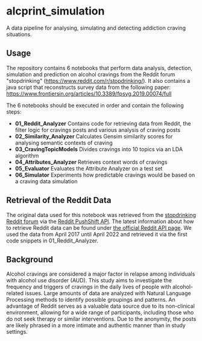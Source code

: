 # alcprint_simulation
A data pipeline for analysing, simulating and detecting addiction craving situations. 

## Usage
The repository contains 6 notebooks that perform data analysis, detection, simulation and prediction on alcohol cravings from the Reddit forum "stopdrinking" (https://www.reddit.com/r/stopdrinking/). It also contains a java script that reconstructs survey data from the following paper: https://www.frontiersin.org/articles/10.3389/fpsyg.2019.00074/full 

The 6 notebooks should be executed in order and contain the following steps:

- **01_Reddit_Analyzer** Contains code for retrieving data from Reddit, the filter logic for cravings posts and various analysis of craving posts
- **02_Similarity_Analyzer** Calculates Gensim similarity scores for analysing semantic contexts of craving
- **03_CravingTopicModels** Divides cravings into 10 topics via an LDA algorithm
- **04_Attributes_Analyzer** Retrieves context words of cravings
- **05_Evaluator** Evaluates the Attribute Analyzer on a test set
- **06_Simulator** Experiments how predictable cravings would be based on a craving data simulation


## Retrieval of the Reddit Data
The original data used for this notebook was retrieved from the [stopdrinking Reddit forum](https://www.reddit.com/r/stopdrinking/) via the [Reddit PushShift API](https://github.com/pushshift/api). The latest information about how to retrieve Reddit data can be found under [the official Reddit API page](https://www.reddit.com/dev/api/). We used the data from April 2017 until April 2022 and retrieved it via the first code snippets in 01_Reddit_Analyzer.

## Background
Alcohol cravings are considered a major factor in relapse among individuals with alcohol use disorder (AUD). This study aims to investigate the frequency and triggers of cravings in the daily lives of people with alcohol-related issues. Large amounts of data are analyzed with Natural Language Processing methods to identify possible groupings and patterns. An advantage of Reddit serves as a valuable data source due to its non-clinical environment, allowing for a wide range of participants, including those who do not seek therapy or similar interventions. Due to the anonymity, the posts are likely phrased in a more intimate and authentic manner than in study settings. 

